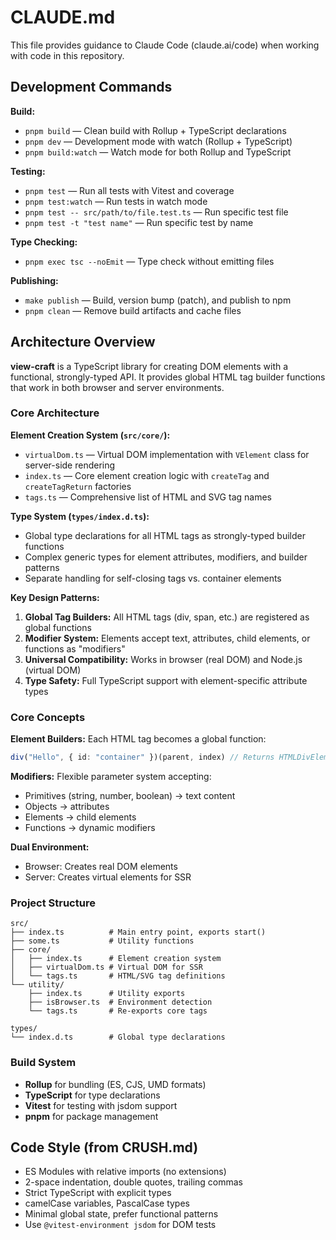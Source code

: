# CLAUDE.md

This file provides guidance to Claude Code (claude.ai/code) when working with code in this repository.

## Development Commands

**Build:**
- `pnpm build` — Clean build with Rollup + TypeScript declarations
- `pnpm dev` — Development mode with watch (Rollup + TypeScript)
- `pnpm build:watch` — Watch mode for both Rollup and TypeScript

**Testing:**
- `pnpm test` — Run all tests with Vitest and coverage
- `pnpm test:watch` — Run tests in watch mode
- `pnpm test -- src/path/to/file.test.ts` — Run specific test file
- `pnpm test -t "test name"` — Run specific test by name

**Type Checking:**
- `pnpm exec tsc --noEmit` — Type check without emitting files

**Publishing:**
- `make publish` — Build, version bump (patch), and publish to npm
- `pnpm clean` — Remove build artifacts and cache files

## Architecture Overview

**view-craft** is a TypeScript library for creating DOM elements with a functional, strongly-typed API. It provides global HTML tag builder functions that work in both browser and server environments.

### Core Architecture

**Element Creation System (`src/core/`):**
- `virtualDom.ts` — Virtual DOM implementation with `VElement` class for server-side rendering
- `index.ts` — Core element creation logic with `createTag` and `createTagReturn` factories
- `tags.ts` — Comprehensive list of HTML and SVG tag names

**Type System (`types/index.d.ts`):**
- Global type declarations for all HTML tags as strongly-typed builder functions
- Complex generic types for element attributes, modifiers, and builder patterns
- Separate handling for self-closing tags vs. container elements

**Key Design Patterns:**
1. **Global Tag Builders:** All HTML tags (div, span, etc.) are registered as global functions
2. **Modifier System:** Elements accept text, attributes, child elements, or functions as "modifiers"
3. **Universal Compatibility:** Works in browser (real DOM) and Node.js (virtual DOM)
4. **Type Safety:** Full TypeScript support with element-specific attribute types

### Core Concepts

**Element Builders:** Each HTML tag becomes a global function:
```typescript
div("Hello", { id: "container" })(parent, index) // Returns HTMLDivElement
```

**Modifiers:** Flexible parameter system accepting:
- Primitives (string, number, boolean) → text content
- Objects → attributes 
- Elements → child elements
- Functions → dynamic modifiers

**Dual Environment:** 
- Browser: Creates real DOM elements
- Server: Creates virtual elements for SSR

### Project Structure

```
src/
├── index.ts          # Main entry point, exports start()
├── some.ts           # Utility functions
├── core/
│   ├── index.ts      # Element creation system
│   ├── virtualDom.ts # Virtual DOM for SSR
│   └── tags.ts       # HTML/SVG tag definitions
└── utility/
    ├── index.ts      # Utility exports
    ├── isBrowser.ts  # Environment detection
    └── tags.ts       # Re-exports core tags

types/
└── index.d.ts        # Global type declarations
```

### Build System

- **Rollup** for bundling (ES, CJS, UMD formats)
- **TypeScript** for type declarations
- **Vitest** for testing with jsdom support
- **pnpm** for package management

## Code Style (from CRUSH.md)

- ES Modules with relative imports (no extensions)
- 2-space indentation, double quotes, trailing commas
- Strict TypeScript with explicit types
- camelCase variables, PascalCase types
- Minimal global state, prefer functional patterns
- Use `@vitest-environment jsdom` for DOM tests